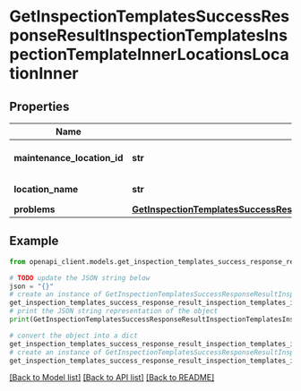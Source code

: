 # GetInspectionTemplatesSuccessResponseResultInspectionTemplatesInspectionTemplateInnerLocationsLocationInner


## Properties

Name | Type | Description | Notes
------------ | ------------- | ------------- | -------------
**maintenance_location_id** | **str** | ID of the maintenance location | 
**location_name** | **str** | Name of the location | 
**problems** | [**GetInspectionTemplatesSuccessResponseResultInspectionTemplatesInspectionTemplateInnerLocationsLocationInnerProblems**](GetInspectionTemplatesSuccessResponseResultInspectionTemplatesInspectionTemplateInnerLocationsLocationInnerProblems.md) |  | 

## Example

```python
from openapi_client.models.get_inspection_templates_success_response_result_inspection_templates_inspection_template_inner_locations_location_inner import GetInspectionTemplatesSuccessResponseResultInspectionTemplatesInspectionTemplateInnerLocationsLocationInner

# TODO update the JSON string below
json = "{}"
# create an instance of GetInspectionTemplatesSuccessResponseResultInspectionTemplatesInspectionTemplateInnerLocationsLocationInner from a JSON string
get_inspection_templates_success_response_result_inspection_templates_inspection_template_inner_locations_location_inner_instance = GetInspectionTemplatesSuccessResponseResultInspectionTemplatesInspectionTemplateInnerLocationsLocationInner.from_json(json)
# print the JSON string representation of the object
print(GetInspectionTemplatesSuccessResponseResultInspectionTemplatesInspectionTemplateInnerLocationsLocationInner.to_json())

# convert the object into a dict
get_inspection_templates_success_response_result_inspection_templates_inspection_template_inner_locations_location_inner_dict = get_inspection_templates_success_response_result_inspection_templates_inspection_template_inner_locations_location_inner_instance.to_dict()
# create an instance of GetInspectionTemplatesSuccessResponseResultInspectionTemplatesInspectionTemplateInnerLocationsLocationInner from a dict
get_inspection_templates_success_response_result_inspection_templates_inspection_template_inner_locations_location_inner_from_dict = GetInspectionTemplatesSuccessResponseResultInspectionTemplatesInspectionTemplateInnerLocationsLocationInner.from_dict(get_inspection_templates_success_response_result_inspection_templates_inspection_template_inner_locations_location_inner_dict)
```
[[Back to Model list]](../README.md#documentation-for-models) [[Back to API list]](../README.md#documentation-for-api-endpoints) [[Back to README]](../README.md)


